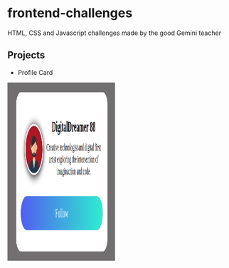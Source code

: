 # frontend-challenges
HTML, CSS and Javascript challenges made by the good Gemini teacher

## Projects
- Profile Card
<p align="left">
  <a href='/Profile-Card/README.md'>
    <img width="48%" height="400px" src="./Assets/Images/Profile-Card/mine.png" alt="single page cv" />
  </a>
</p>